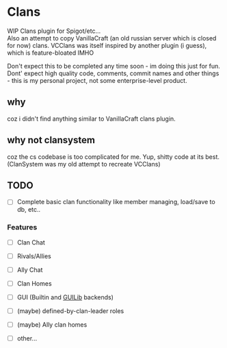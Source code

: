 # Clans
WIP Clans plugin for Spigot/etc...  
Also an attempt to copy VanillaCraft (an old russian server which is closed for now) clans.
VCClans was itself inspired by another plugin (i guess), which is feature-bloated IMHO

Don't expect this to be completed any time soon - im doing this just for fun.  
Dont' expect high quality code, comments, commit names and other things - this is my personal project, not some enterprise-level product.

## why

coz i didn't find anything similar to VanillaCraft clans plugin.

## why not clansystem

coz the cs codebase is too complicated for me. Yup, shitty code at its best.  
(ClanSystem was my old attempt to recreate VCClans)

## TODO

- [ ] Complete basic clan functionality like member managing, load/save to db, etc..

### Features

- [ ] Clan Chat
- [ ] Rivals/Allies
- [ ] Ally Chat
- [ ] Clan Homes
- [ ] GUI (Builtin and [GUILib](https://github.com/whitebelyash/guilib) backends)
- [ ] (maybe) defined-by-clan-leader roles
- [ ] (maybe) Ally clan homes
- [ ] other...



